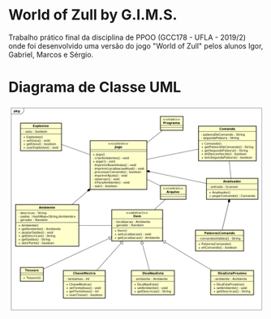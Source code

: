 # World of Zull by G.I.M.S.

Trabalho prático final da disciplina de PPOO (GCC178 - UFLA - 2019/2) onde foi desenvolvido uma versão do jogo "World of Zull" pelos alunos Igor, Gabriel, Marcos e Sérgio.

# Diagrama de Classe UML
![diagrama de classe](./docs/diagramaClasse.png)
